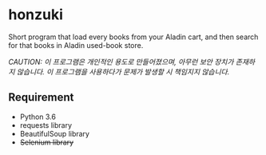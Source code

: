 # honzuki

Short program that load every books from your Aladin cart, and then search for that books in Aladin used-book store.

*CAUTION: 이 프로그램은 개인적인 용도로 만들어졌으며, 아무런 보안 장치가 존재하지 않습니다. 이 프로그램을 사용하다가 문제가 발생할 시 책임지지 않습니다.*

## Requirement
* Python 3.6
* requests library
* BeautifulSoup library
* ~~Selenium library~~
